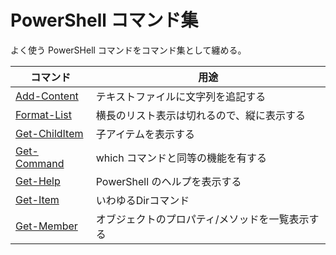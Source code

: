 # PowerShell コマンド集
よく使う PowerSHell コマンドをコマンド集として纏める。  

| コマンド | 用途 |
| --- | --- |
| [Add-Content](./Add-Content.md "Adds content to the specified items, such as adding words to a file. ") | テキストファイルに文字列を追記する |
| [Format-List](./Format-List.md "Format the output as a list of properties in which each property appears on a new line.") | 横長のリスト表示は切れるので、縦に表示する |
| [Get-ChildItem](./Get-ChildItem.md "Gets the items and child items in one or more specified locations.") | 子アイテムを表示する |
| [Get-Command](./Get-Command.md "Gets all commands.") | which コマンドと同等の機能を有する |
| [Get-Help](./Get-Help.md "Displays information about PowerShell commands and concepts.") | PowerShell のヘルプを表示する |
| [Get-Item](./Get-Item.md "Gets the item at the specified location.") | いわゆるDirコマンド |
| [Get-Member](./Get-Member.md "Gets the properties and methods of objects.") | オブジェクトのプロパティ/メソッドを一覧表示する |
